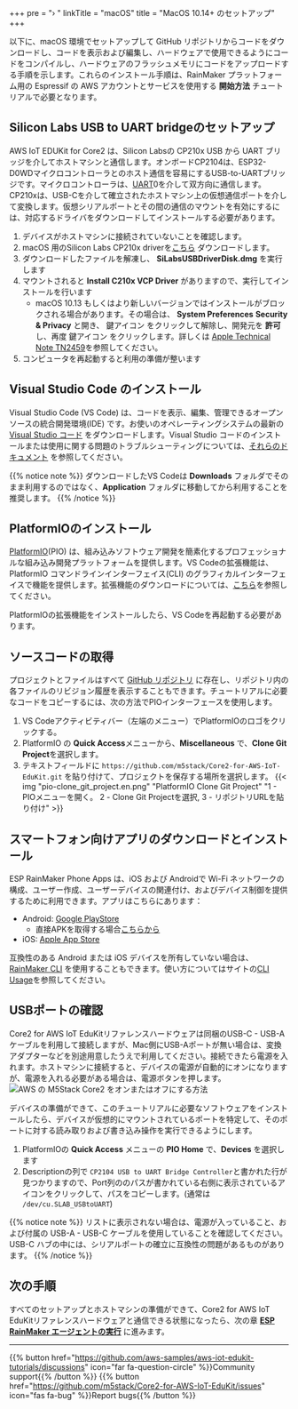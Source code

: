 +++
pre = "› "
linkTitle = "macOS"
title = "MacOS 10.14+ のセットアップ"
+++

以下に、macOS 環境でセットアップして GitHub リポジトリからコードをダウンロードし、コードを表示および編集し、ハードウェアで使用できるようにコードをコンパイルし、ハードウェアのフラッシュメモリにコードをアップロードする手順を示します。これらのインストール手順は、RainMaker プラットフォーム用の Espressif の AWS アカウントとサービスを使用する **開始方法** チュートリアルで必要となります。

## Silicon Labs USB to UART bridgeのセットアップ
AWS IoT EDUKit for Core2 は、Silicon Labsの CP210x USB から UART ブリッジを介してホストマシンと通信します。オンボードCP2104は、ESP32-D0WDマイクロコントローラとのホスト通信を容易にするUSB-to-UARTブリッジです。マイクロコントローラは、[UART](https://docs.espressif.com/projects/esp-idf/en/latest/esp32/api-reference/peripherals/uart.html)0を介して双方向に通信します。CP210xは、USB-Cを介して確立されたホストマシン上の仮想通信ポートを介して変換します。仮想シリアルポートとその間の通信のマウントを有効にするには、対応するドライバをダウンロードしてインストールする必要があります。

1) デバイスがホストマシンに接続されていないことを確認します。
2) macOS 用のSilicon Labs CP210x driverを[こちら](https://www.silabs.com/documents/public/software/Mac_OSX_VCP_Driver.zip) ダウンロードします。
3) ダウンロードしたファイルを解凍し、 **SiLabsUSBDriverDisk.dmg** を実行します
4) マウントされると **Install C210x VCP Driver** がありますので、実行してインストールを行います
   - macOS 10.13 もしくはより新しいバージョンではインストールがブロックされる場合があります。その場合は、 **System Preferences** <i class="fas fa-arrow-right"></i> **Security & Privacy** と開き、 鍵アイコン <i class="fas fa-lock"></i> をクリックして解除し、開発元を  **許可** し、再度 鍵アイコン <i class="fas fa-lock-open"></i> をクリックします。詳しくは [Apple Technical Note TN2459](https://developer.apple.com/library/archive/technotes/tn2459/_index.html)を参照してください。
5) コンピュータを再起動すると利用の準備が整います

## Visual Studio Code のインストール
Visual Studio Code (VS Code) は、コードを表示、編集、管理できるオープンソースの統合開発環境(IDE) です。お使いのオペレーティングシステムの最新の [Visual Studio コード](https://code.visualstudio.com/) をダウンロードします。Visual Studio コードのインストールまたは使用に関する問題のトラブルシューティングについては、[それらのドキュメント](https://code.visualstudio.com/docs/setup/setup-overview) を参照してください。

{{% notice note %}}
ダウンロードしたVS Codeは **Downloads** フォルダでそのまま利用するのではなく、**Application** フォルダに移動してから利用することを推奨します。
{{% /notice %}}

## PlatformIOのインストール
[PlatformIO](https://marketplace.visualstudio.com/items?itemName=platformio.platformio-ide)(PIO) は、組み込みソフトウェア開発を簡素化するプロフェッショナルな組み込み開発プラットフォームを提供します。VS Codeの拡張機能は、PlatformIO コマンドラインインターフェイス(CLI) のグラフィカルインターフェイスで機能を提供します。拡張機能のダウンロードについては、[こちら](https://platformio.org/install/ide?install=vscode)を参照してください。

PlatformIOの拡張機能をインストールしたら、VS Codeを再起動する必要があります。

## ソースコードの取得
プロジェクトとファイルはすべて [GitHub リポジトリ](https://docs.github.com/en/github/creating-cloning-and-archiving-repositories/about-repositories) に存在し、リポジトリ内の各ファイルのリビジョン履歴を表示することもできます。チュートリアルに必要なコードをコピーするには、次の方法でPIOインターフェースを使用します。

1. VS Codeアクティビティバー（左端のメニュー）でPlatformIOのロゴをクリックする。
2. PlatformIO の **Quick Access**メニューから、**Miscellaneous** で、**Clone Git Project**を選択します。
3. テキストフィールドに `https://github.com/m5stack/Core2-for-AWS-IoT-EduKit.git` を貼り付けて、プロジェクトを保存する場所を選択します。
{{< img "pio-clone_git_project.en.png" "PlatformIO Clone Git Project" "1 - PIOメニューを開く。 2 - Clone Git Projectを選択, 3 - リポジトリURLを貼り付け" >}}

## スマートフォン向けアプリのダウンロードとインストール
ESP RainMaker Phone Apps は、iOS および Androidで Wi-Fi ネットワークの構成、ユーザー作成、ユーザーデバイスの関連付け、およびデバイス制御を提供するために利用できます。アプリはこちらにあります：
* Android: [Google PlayStore](https://play.google.com/store/apps/details?id=com.espressif.rainmaker)
  * 直接APKを取得する場合[こちらから](https://github.com/espressif/esp-rainmaker-android/releases)
* iOS: [Apple App Store](https://apps.apple.com/app/esp-rainmaker/id1497491540)

互換性のある Android または iOS デバイスを所有していない場合は、[RainMaker CLI](https://rainmaker.espressif.com/docs/cli-setup.html) を使用することもできます。使い方についてはサイトの[CLI Usage](https://rainmaker.espressif.com/docs/cli-usage.html)を参照してください。

## USBポートの確認
Core2 for AWS IoT EduKitリファレンスハードウェアは同梱のUSB-C - USB-Aケーブルを利用して接続しますが、Mac側にUSB-Aポートが無い場合は、変換アダプターなどを別途用意したうえで利用してください。接続できたら電源を入れます。ホストマシンに接続すると、デバイスの電源が自動的にオンになりますが、電源を入れる必要がある場合は、電源ボタンを押します。
![AWS の M5Stack Core2 をオンまたはオフにする方法](linux/core2foraws_power_on_off.jpg?width=500px&classes=shadow)

デバイスの準備ができて、このチュートリアルに必要なソフトウェアをインストールしたら、デバイスが仮想的にマウントされているポートを特定して、そのポートに対する読み取りおよび書き込み操作を実行できるようにします。

1. PlatformIOの **Quick Access** メニューの **PIO Home** で、**Devices** を選択します
2. Descriptionの列で `CP2104 USB to UART Bridge Controller`と書かれた行が見つかりますので、Port列ののパスが書かれている右側に表示されているアイコンをクリックして、パスをコピーします。(通常は `/dev/cu.SLAB_USBtoUART`)

{{% notice note %}}
リストに表示されない場合は、電源が入っていること、および付属の USB-A - USB-C ケーブルを使用していることを確認してください。USB-C ハブの中には、シリアルポートの確立に互換性の問題があるものがあります。
{{% /notice %}}

## 次の手順
すべてのセットアップとホストマシンの準備ができて、Core2 for AWS IoT EduKitリファレンスハードウェアと通信できる状態になったら、次の章 [**ESP RainMaker エージェントの実行**](/jp/getting-started/run-rainmaker.html) に進みます。

---
{{% button href="https://github.com/aws-samples/aws-iot-edukit-tutorials/discussions" icon="far fa-question-circle" %}}Community support{{% /button %}} {{% button href="https://github.com/m5stack/Core2-for-AWS-IoT-EduKit/issues" icon="fas fa-bug" %}}Report bugs{{% /button %}}